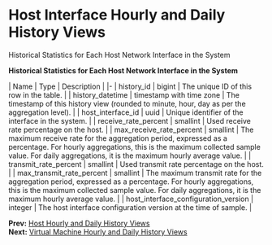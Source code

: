 # Host Interface Hourly and Daily History Views

Historical Statistics for Each Host Network Interface in the System

**Historical Statistics for Each Host Network Interface in the System**

| Name | Type | Description |
|-
| history_id | bigint | The unique ID of this row in the table. |
| history_datetime | timestamp with time zone | The timestamp of this history view (rounded to minute, hour, day as per the aggregation level). |
| host_interface_id | uuid | Unique identifier of the interface in the system. |
| receive_rate_percent | smallint | Used receive rate percentage on the host. |
| max_receive_rate_percent | smallint | The maximum receive rate for the aggregation period, expressed as a percentage. For hourly aggregations, this is the maximum collected sample value. For daily aggregations, it is the maximum hourly average value. |
| transmit_rate_percent | smallint | Used transmit rate percentage on the host. |
| max_transmit_rate_percent | smallint | The maximum transmit rate for the aggregation period, expressed as a percentage. For hourly aggregations, this is the maximum collected sample value. For daily aggregations, it is the maximum hourly average value. |
| host_interface_configuration_version | integer | The host interface configuration version at the time of sample. |

**Prev:** [Host Hourly and Daily History Views](../Host_hourly_and_daily_history_views) <br>
**Next:** [Virtual Machine Hourly and Daily History Views](../Virtual_machine_hourly_and_daily_history_views)
